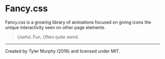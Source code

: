 # Fancy.css
Fancy.css is a growing library of animations focused on giving icons
the unique interactivity seen on other page elements.

> Useful. Fun. Often quite weird.
---

Created by Tyler Murphy (2016) and licensed under MIT.
